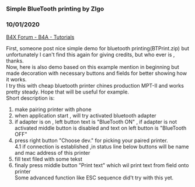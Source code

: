 ### Simple BlueTooth printing by Zlgo
### 10/01/2020
[B4X Forum - B4A - Tutorials](https://www.b4x.com/android/forum/threads/122973/)

First, someone post nice simple demo for bluetooth printing(BTPrint.zip) but unfortunately I can't find this again for giving credits, but who ever is , thanks.  
Now, here is also demo based on this example mention in beginning but made decoration with necessary buttons and fields for better showing how it works.  
I try this with cheap bluetooth printer chines production MPT-II and works pretty steady. Hope that will be useful for example.  
Short description is:  
1. make pairing printer with phone  
2. when application start , will try activated bluetooth adapter  
3. if adapter is on , left button text is "BlueTooth ON" , if adapter is not activated middle button is disabled and text on left button is "BlueTooth OFF"  
4. press right button "Choose dev." for picking your paired printer.  
4.1 if connection is established ,in status line below buttons will be name and mac address of this printer  
5. fill text filed with some tekst   
6. finaly press middle button "Print text" which wil print text from field onto printer  
Some advanced function like ESC sequence did't try with this yet.